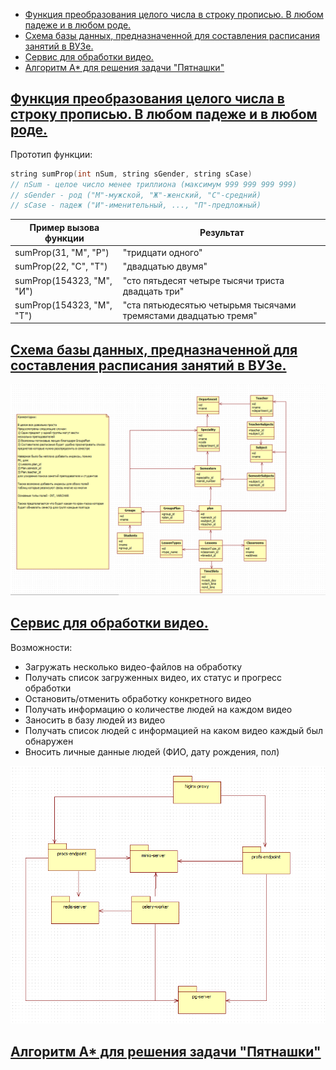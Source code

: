 <!-- # TOC -->
- [Функция преобразования целого числа в строку прописью. В любом падеже и в любом роде.](#функция-преобразования-целого-числа-в-строку-прописью-в-любом-падеже-и-в-любом-роде)
- [Схема базы данных, предназначенной для составления расписания занятий в ВУЗе.](#схема-базы-данных-предназначенной-для-составления-расписания-занятий-в-вузе)
- [Сервис для обработки видео.](#сервис-для-обработки-видео)
- [Алгоритм A\* для решения задачи "Пятнашки"](#алгоритм-a-для-решения-задачи-пятнашки)


## [Функция преобразования целого числа в строку прописью. В любом падеже и в любом роде.](./sumProp/)
Прототип функции:
```cpp
string sumProp(int nSum, string sGender, string sCase)
// nSum - целое число менее триллиона (максимум 999 999 999 999)
// sGender - род ("М"-мужской, "Ж"-женский, "С"-средний)
// sCase - падеж ("И"-именительный, ..., "П"-предложный)
```
| Пример вызова функции | Результат |
|-----------------------|-----------|
| sumProp(31, "М", "Р") | "тридцати одного" |                   
| sumProp(22, "С", "Т") | "двадцатью двумя" |
| sumProp(154323, "М", "И") | "сто пятьдесят четыре тысячи триста двадцать три" |
| sumProp(154323, "М", "Т") |	"ста пятьюдесятью четырьмя тысячами тремястами двадцатью тремя" |

## [Схема базы данных, предназначенной для составления расписания занятий в ВУЗе.](./DBSchema/) 
![](./DBSchema/screenshot.PNG)

## [Сервис для обработки видео.](./videoProcService/)
Возможности:
- Загружать несколько видео-файлов на обработку
- Получать список загруженных видео, их статус и прогресс обработки
- Остановить/отменить обработку конкретного видео
- Получать информацию о количестве людей на каждом видео
- Заносить в базу людей из видео
- Получать список людей с информацией на каком видео каждый был
обнаружен
- Вносить личные данные людей (ФИО, дату рождения, пол)

![Screenshot](./VideoProcService/assets/screenshot.png)

## [Алгоритм A* для решения задачи "Пятнашки"](./PuzzleResolver/)
